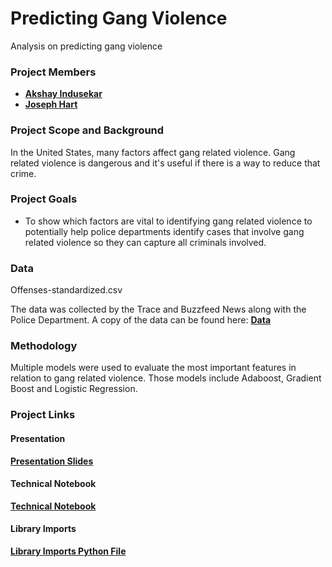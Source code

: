 # Predicting Gang Violence

Analysis on predicting gang violence

### Project Members
   - <b>[Akshay Indusekar](https://github.com/aindusekar)</b>
   - <b>[Joseph Hart](https://github.com/joseh4)</b>
   
### Project Scope and Background
In the United States, many factors affect gang related violence. Gang related violence is dangerous and it's useful if there is a way
to reduce that crime. 

### Project Goals
 - To show which factors are vital to identifying gang related violence to potentially help police departments identify cases that
 involve gang related violence so they can capture all criminals involved. 


### Data
Offenses-standardized.csv 

The data was collected by the Trace and Buzzfeed News along with the Police Department.
A copy of the data can be found here: <b>[Data](https://github.com/the-trace-and-buzzfeed-news/local-police-data-analysis/tree/master/inputs)</b>

### Methodology

Multiple models were used to evaluate the most important features in relation to gang related violence. 
Those models include Adaboost, Gradient Boost and Logistic Regression.


### Project Links

#### Presentation
<b>[Presentation Slides](https://github.com/joseh4/predicting_gang_violence/blob/master/Classifying%20Gang%20Violence%20in%20America.pdf)</b>

#### Technical Notebook
<b>[Technical Notebook](url)</b>

#### Library Imports
<b>[Library Imports Python File](url.py)</b>
